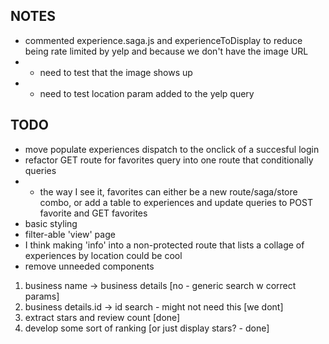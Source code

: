 ## NOTES
- commented experience.saga.js and experienceToDisplay to reduce being rate limited by yelp and because we don't have the image URL
- - need to test that the image shows up
- - need to test location param added to the yelp query


## TODO


- move populate experiences dispatch to the onclick of a succesful login
- refactor GET route for favorites query into one route that conditionally queries
- - the way I see it, favorites can either be a new route/saga/store combo, or add a table to experiences and update queries to POST favorite and GET favorites
- basic styling
- filter-able 'view' page
- I think making 'info' into a non-protected route that lists a collage of experiences by location could be cool
- remove unneeded components


1. business name -> business details [no - generic search w correct params]
2. business details.id -> id search - might not need this [we dont]
3. extract stars and review count [done]
4. develop some sort of ranking [or just display stars? - done]


